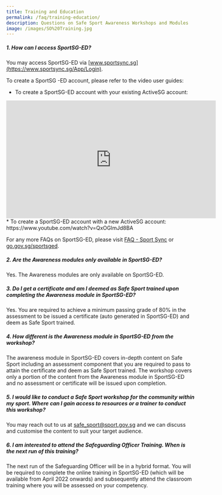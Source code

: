 ```yaml
---
title: Training and Education
permalink: /faq/training-education/
description: Questions on Safe Sport Awareness Workshops and Modules
image: /images/SO%20Training.jpg
---
```

##### **1. How can I access SportSG-ED?** 
You may access SportSG-ED via [www.sportsync.sg](https://www.sportsync.sg/App/Login).

To create a SportSG -ED account, please refer to the video user guides:
*  To create a SportSG-ED account with your existing ActiveSG account:
<iframe width="560" height="315" src="https://www.youtube.com/embed/VDCeOSPZ2-E?controls=0" title="YouTube video player" frameborder="0" allow="accelerometer; autoplay; clipboard-write; encrypted-media; gyroscope; picture-in-picture" allowfullscreen=""></iframe>
* To create a SportSG-ED account with a new ActiveSG account: https://www.youtube.com/watch?v=QxOGlmJd8BA 

For any more FAQs on SportSG-ED, please visit [FAQ - Sport Sync](https://www.sportsync.sg/App/System/FAQ) or [go.gov.sg/sportsged](https://go.gov.sg/sportsged).

##### **2. Are the Awareness modules only available in SportSG-ED?**
Yes. The Awareness modules are only available on SportSG-ED.

##### **3. Do I get a certificate and am I deemed as Safe Sport trained upon completing the Awareness module in SportSG-ED?**
Yes. You are required to achieve a minimum passing grade of 80% in the assessment to be issued a certificate (auto generated in SportSG-ED) and deem as Safe Sport trained. 

##### **4. How different is the Awareness module in SportSG-ED from the workshop?** 
The awareness module in SportSG-ED covers in-depth content on Safe Sport including an assessment component that you are required to pass to attain the certificate and deem as Safe Sport trained. The workshop covers only a portion of the content from the Awareness module in SportSG-ED and no assessment or certificate will be issued upon completion.  
 
##### **5. I would like to conduct a Safe Sport workshop for the community within my sport. Where can I gain access to resources or a trainer to conduct this workshop?**
You may reach out to us at [safe_sport@sport.gov.sg](mailto:safe_sport@sport.gov.sg) and we can discuss and customise the content to suit your target audience.
 
##### **6. I am interested to attend the Safeguarding Officer Training. When is the next run of this training?** 
The next run of the Safeguarding Officer will be in a hybrid format. You will be required to complete the online training in SportSG-ED (which will be available from April 2022 onwards) and subsequently attend the classroom training where you will be assessed on your competency.